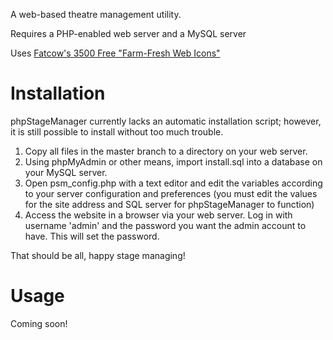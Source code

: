 A web-based theatre management utility.

Requires a PHP-enabled web server and a MySQL server

Uses [Fatcow's 3500 Free "Farm-Fresh Web Icons"](http://www.fatcow.com/free-icons)

Installation
============

phpStageManager currently lacks an automatic installation script; however, it is still possible to install without too much trouble.

1. Copy all files in the master branch to a directory on your web server.
2. Using phpMyAdmin or other means, import install.sql into a database on your MySQL server.
3. Open psm_config.php with a text editor and edit the variables according to your server configuration and preferences (you must edit the values for the site address and SQL server for phpStageManager to function)
4. Access the website in a browser via your web server. Log in with username 'admin' and the password you want the admin account to have. This will set the password.

That should be all, happy stage managing!

Usage
=====
Coming soon!
